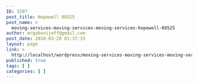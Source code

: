 ```yaml
---
ID: 3297
post_title: Hopewell 08525
post_name: >
  moving-services-moving-services-moving-services-hopewell-08525
author: mrgabonijeff@gmail.com
post_date: 2018-03-28 01:37:33
layout: page
link: >
  http://localhost/wordpress/moving-services-moving-services-moving-services-hopewell-08525/
published: true
tags: [ ]
categories: [ ]
---
```

